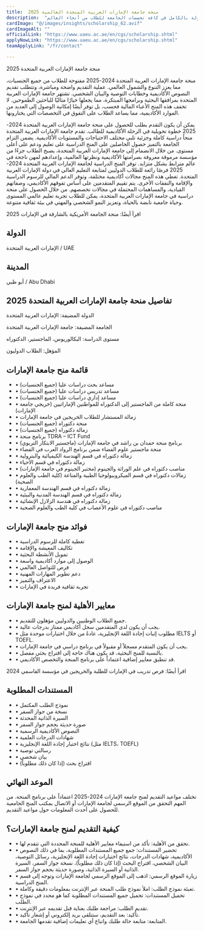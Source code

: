 ```yaml
---
title:  منحة جامعة الإمارات العربية المتحدة العالمية 2025 
description:  "جامعة الإمارات العربية المتحدة تقدم أفضل منحة في الإمارات ممولة بالكامل في كافة تخصصات الجامعة للطلاب من أنحاء العالم." 
cardImage: "@/images/insights/scholarship_62.avif" 
cardImageAlt: "" 
officialLink: "https://www.uaeu.ac.ae/en/cgs/scholarship.shtml" 
applyNowLink: "https://www.uaeu.ac.ae/en/cgs/scholarship.shtml" 
teamApplyLink: "/fr/contact"

---
```


منحة جامعة الإمارات العربية المتحدة 2025

منحة جامعة الإمارات العربية المتحدة 2024-2025 مفتوحة للطلاب من جميع الجنسيات، مما يعزز التنوع والشمول العالمي. عملية التقديم واضحة ومباشرة، وتتطلب تقديم النصوص الأكاديمية وخطابات التوصية والبيان الشخصي. تشتهر جامعة الإمارات العربية المتحدة بمرافقها البحثية وبرامجها المبتكرة، مما يجعلها خيارًا مثاليًا للباحثين الطموحين. لا تخفف هذه المنح الأعباء المالية فحسب، بل توفر أيضًا إمكانية الوصول إلى العديد من الموارد الأكاديمية، مما يساعد الطلاب على التفوق في التخصصات التي يختارونها.

يمكن أن يكون التقدم بطلب للحصول على منحة جامعة الإمارات العربية المتحدة 2024-2025 خطوة تحويلية في الرحلة الأكاديمية للطالب. تقدم جامعة الإمارات العربية المتحدة منحاً دراسية كاملة وجزئية تلبي مختلف الاحتياجات والمستويات الأكاديمية. يضمن التزام الجامعة بالتميز حصول الحاصلين على المنح الدراسية على تعليم ودعم على أعلى مستوى. من خلال الانضمام إلى جامعة الإمارات العربية المتحدة، يصبح الطلاب جزءًا من مؤسسة مرموقة معروفة بصرامتها الأكاديمية ونظرتها العالمية، وإعدادهم لمهن ناجحة في عالم مترابط بشكل متزايد. توفر المنح الدراسية لجامعة الإمارات العربية المتحدة 2024-2025 فرصًا رائعة للطلاب الدوليين لمتابعة التعليم العالي في دولة الإمارات العربية المتحدة. تغطي هذه المنح مجالات أكاديمية مختلفة، وتوفر الدعم المالي للرسوم الدراسية والإقامة والنفقات الأخرى. يتم تقييم المتقدمين على أساس تفوقهم الأكاديمي، وصفاتهم القيادية، والمساهمات المحتملة في مجالات تخصصهم. من خلال الحصول على منحة دراسية في جامعة الإمارات العربية المتحدة، يمكن للطلاب تجربة تعليم عالمي المستوى وحياة جامعية نابضة بالحياة، وتعزيز النمو الشخصي والمهني في بيئة ثقافية متنوعة.

اقرأ أيضًا: منحة الجامعة الأمريكية بالشارقة في الإمارات 2025

## الدولة

الإمارات العربية المتحدة / UAE

## المدينة

أبو ظبي / Abu Dhabi

## تفاصيل منحة جامعة الإمارات العربية المتحدة 2025

الدولة المضيفة: الإمارات العربية المتحدة

الجامعة المضيفة: جامعة الإمارات العربية المتحدة

مستوى الدراسة: البكالوريوس، الماجستير، الدكتوراه

المؤهل: الطلاب الدوليون

## قائمة منح جامعة الإمارات

- • مساعد بحث دراسات عليا (جميع الجنسيات)
- • مساعد تدريس دراسات عليا (جميع الجنسيات)
- • مساعد إداري دراسات عليا (جميع الجنسيات)
- • منحة كاملة من الماجستير إلى الدكتوراه للمواطنين الإماراتيين (خريجي جامعة الإمارات)
- • زمالة المستشار للطلاب الخريجين في جامعة الإمارات
- • منحة دكتوراه (جميع الجنسيات)
- • زمالة دكتوراه (جميع الجنسيات)
- • برنامج منحة TDRA – ICT Fund
- • برنامج منحة حمدان بن راشد في جامعة الإمارات (ماجستير الابتكار التربوي)
- • منحة ماجستير علوم الفضاء ضمن برنامج الرواد العرب في الفضاء
- • زمالة دكتوراه في قسم الهندسة الكيميائية والبترولية
- • زمالة دكتوراه في قسم الأحياء
- • مناصب دكتوراه في علم الوراثة والجينوم (مختبر الجينوم في جامعة الإمارات)
- • زمالات دكتوراه في قسم الميكروبيولوجيا الطبية والمناعة (كلية الطب والعلوم الصحية)
- • زمالة دكتوراه في قسم الهندسة المعمارية
- • زمالة دكتوراه في قسم الهندسة المدنية والبيئية
- • زمالة دكتوراه في هندسة الزلازل الإنشائية
- • مناصب دكتوراه في علوم الأعصاب في كلية الطب والعلوم الصحية

## فوائد منح جامعة الإمارات

- • تغطية كاملة للرسوم الدراسية
- • تكاليف المعيشة والإقامة
- • تمويل الأنشطة البحثية
- • الوصول إلى موارد أكاديمية واسعة
- • فرص للتواصل العالمي
- • دعم تطوير المهارات المهنية
- • الاعتراف والتميز
- • تجربة ثقافية فريدة في الإمارات

## معايير الأهلية لمنح جامعة الإمارات

- • جميع الطلاب الوطنيين والدوليين مؤهلون للتقديم.
- • يجب أن يكون لدى المتقدمين سجل أكاديمي ممتاز بدرجات عالية.
- • مطلوب إثبات إجادة اللغة الإنجليزية، عادةً من خلال اختبارات موحدة مثل IELTS أو TOEFL.
- • يجب أن يكون المتقدم مسجلاً أو مقبولاً في برنامج دراسي في جامعة الإمارات.
- • بالنسبة للمنح البحثية، قد يكون هناك حاجة إلى اقتراح بحثي مفصل.
- • قد تنطبق معايير إضافية اعتماداً على برنامج المنحة والتخصص الأكاديمي.

اقرأ أيضًا: فرص تدريب في الإمارات للطلبة والخريجين في مؤسسة القاسمي 2024

## المستندات المطلوبة

- • نموذج الطلب المكتمل
- • نسخة من جواز السفر
- • السيرة الذاتية المحدثة
- • صورة حديثة بحجم جواز السفر
- • النصوص الأكاديمية الرسمية
- • شهادات الدرجات العلمية
- • نتائج اختبار إجادة اللغة الإنجليزية (مثل IELTS، TOEFL)
- • رسالتي توصية
- • بيان شخصي
- • اقتراح بحث (إذا كان ذلك مطلوباً)

## الموعد النهائي

تختلف مواعيد التقديم لمنح جامعة الإمارات 2024-2025 اعتماداً على برنامج المنحة. من المهم التحقق من الموقع الرسمي لجامعة الإمارات أو الاتصال بمكتب المنح الجامعية للحصول على أحدث المعلومات حول مواعيد التقديم.

## كيفية التقديم لمنح جامعة الإمارات؟

- • تحقق من الأهلية: تأكد من استيفاء معايير الأهلية للمنحة المحددة التي تتقدم لها.
- • تحضير المستندات: جمع جميع المستندات المطلوبة، بما في ذلك النصوص الأكاديمية، شهادات الدرجات، نتائج اختبارات إجادة اللغة الإنجليزية، رسائل التوصية، البيان الشخصي، اقتراح البحث (إذا كان ذلك مطلوباً)، نسخة جواز السفر، السيرة الذاتية أو السيرة الذاتية، وصورة حديثة بحجم جواز السفر.
- • زيارة الموقع الرسمي: اذهب إلى الموقع الرسمي لجامعة الإمارات وتوجه إلى قسم المنح الدراسية.
- • تعبئة نموذج الطلب: املأ نموذج طلب المنحة عبر الإنترنت بمعلومات دقيقة وكاملة.
- • تحميل المستندات: تحميل جميع المستندات المطلوبة كما هو محدد في نموذج الطلب.
- • تقديم الطلب: مراجعة طلبك بعناية قبل تقديمه عبر الإنترنت.
- • تأكيد: بعد التقديم، ستتلقى بريد إلكتروني أو إشعار تأكيد.
- • المتابعة: متابعة حالة طلبك واتباع أي تعليمات إضافية تقدمها الجامعة.

